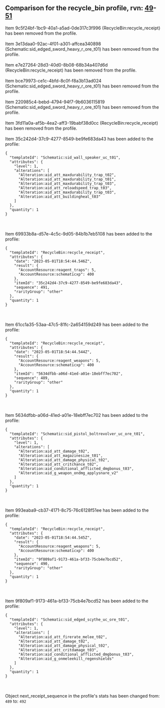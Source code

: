 ## Comparison for the recycle_bin profile, rvn: [49](https://github.com/PRO100KatYT/FortniteProfileRevisions/tree/main/profiles/recycle_bin/49%20recycle_bin.json)-[51](https://github.com/PRO100KatYT/FortniteProfileRevisions/tree/main/profiles/recycle_bin/51%20recycle_bin.json)

Item 9c5f24bf-1bc9-40a1-a5ad-0de317c3f996 (RecycleBin:recycle_receipt) has been removed from the profile.
<br><br>
Item 3e13daa0-92ac-4f01-a301-affcea340898 (Schematic:sid_edged_sword_heavy_r_ore_t01) has been removed from the profile.
<br><br>
Item e7e27264-28d3-40d0-8b08-68b34a407d6d (RecycleBin:recycle_receipt) has been removed from the profile.
<br><br>
Item bce79973-ce1c-4bfd-8c0f-f8a3b13ad024 (Schematic:sid_edged_sword_heavy_r_ore_t01) has been removed from the profile.
<br><br>
Item 220985c4-bebd-4794-94f7-9b6036115819 (Schematic:sid_edged_sword_heavy_r_ore_t01) has been removed from the profile.
<br><br>
Item 3fd11a0a-af5b-4ea2-aff3-19babf38d0cc (RecycleBin:recycle_receipt) has been removed from the profile.
<br><br>
Item 35c242d4-37c9-4277-8549-be9fe683da43 has been added to the profile:

```
{
  "templateId": "Schematic:sid_wall_speaker_uc_t01",
  "attributes": {
    "level": 1,
    "alterations": [
      "Alteration:aid_att_maxdurability_trap_t02",
      "Alteration:aid_att_maxdurability_trap_t01",
      "Alteration:aid_att_maxdurability_trap_t03",
      "Alteration:aid_att_reloadspeed_trap_t03",
      "Alteration:aid_att_maxdurability_trap_t03",
      "Alteration:aid_att_buildingheal_t03"
    ]
  },
  "quantity": 1
}
```

<br><br>
Item 69933b8a-d57e-4c5c-9d05-84b1b7eb5108 has been added to the profile:

```
{
  "templateId": "RecycleBin:recycle_receipt",
  "attributes": {
    "date": "2023-05-01T18:54:44.546Z",
    "result": {
      "AccountResource:reagent_traps": 5,
      "AccountResource:schematicxp": 400
    },
    "itemId": "35c242d4-37c9-4277-8549-be9fe683da43",
    "sequence": 491,
    "rarityGroup": "other"
  },
  "quantity": 1
}
```

<br><br>
Item 61cc1a35-53aa-47c5-81fc-2a654159d249 has been added to the profile:

```
{
  "templateId": "RecycleBin:recycle_receipt",
  "attributes": {
    "date": "2023-05-01T18:54:44.544Z",
    "result": {
      "AccountResource:reagent_weapons": 5,
      "AccountResource:schematicxp": 400
    },
    "itemId": "5634dfbb-a06d-41ed-a01e-18ebff7ec702",
    "sequence": 489,
    "rarityGroup": "other"
  },
  "quantity": 1
}
```

<br><br>
Item 5634dfbb-a06d-41ed-a01e-18ebff7ec702 has been added to the profile:

```
{
  "templateId": "Schematic:sid_pistol_boltrevolver_uc_ore_t01",
  "attributes": {
    "level": 1,
    "alterations": [
      "Alteration:aid_att_damage_t02",
      "Alteration:aid_att_magazinesize_t01",
      "Alteration:aid_att_damage_physical_t02",
      "Alteration:aid_att_critchance_t02",
      "Alteration:aid_conditional_afflicted_dmgbonus_t03",
      "Alteration:aid_g_weapon_ondmg_applysnare_v2"
    ]
  },
  "quantity": 1
}
```

<br><br>
Item 993eaba9-cb37-4171-8c75-76c6128f51ee has been added to the profile:

```
{
  "templateId": "RecycleBin:recycle_receipt",
  "attributes": {
    "date": "2023-05-01T18:54:44.545Z",
    "result": {
      "AccountResource:reagent_weapons": 5,
      "AccountResource:schematicxp": 400
    },
    "itemId": "9f809af1-9173-461a-bf33-75cb4e7bcd52",
    "sequence": 490,
    "rarityGroup": "other"
  },
  "quantity": 1
}
```

<br><br>
Item 9f809af1-9173-461a-bf33-75cb4e7bcd52 has been added to the profile:

```
{
  "templateId": "Schematic:sid_edged_scythe_uc_ore_t01",
  "attributes": {
    "level": 1,
    "alterations": [
      "Alteration:aid_att_firerate_melee_t02",
      "Alteration:aid_att_damage_t02",
      "Alteration:aid_att_damage_physical_t02",
      "Alteration:aid_att_critdamage_t03",
      "Alteration:aid_conditional_afflicted_dmgbonus_t03",
      "Alteration:aid_g_onmeleekill_regenshields"
    ]
  },
  "quantity": 1
}
```

<br><br>
Object next_receipt_sequence in the profile's stats has been changed from: `489` to: `492`
<br><br>
